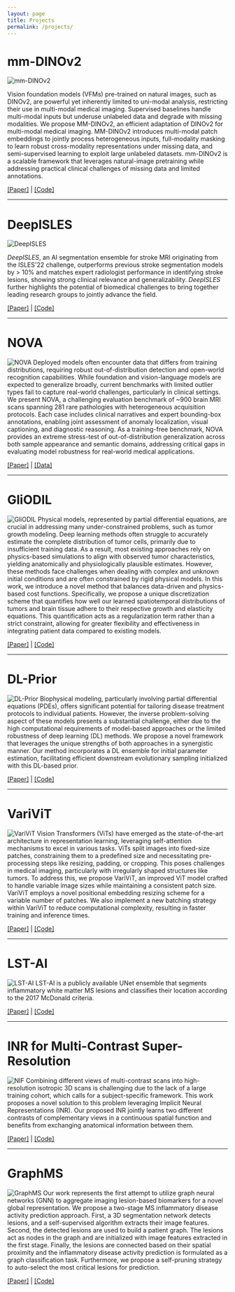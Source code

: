 ```yaml
---
layout: page
title: Projects
permalink: /projects/
---
```


# mm-DINOv2
![mm-DINOv2](/assets/mm-DINOv2.png)

Vision foundation models (VFMs) pre-trained on natural images, such as DINOv2, are powerful yet inherently limited to uni-modal analysis, restricting their use in multi-modal medical imaging. Supervised baselines handle multi-modal inputs but underuse unlabeled data and degrade with missing modalities. We propose MM-DINOv2, an efficient adaptation of DINOv2 for multi-modal medical imaging. MM-DINOv2 introduces multi-modal patch embeddings to jointly process heterogeneous inputs, full-modality masking to learn robust cross-modality representations under missing data, and semi-supervised learning to exploit large unlabeled datasets. mm-DINOv2 is a scalable framework that leverages natural-image pretraining while addressing practical clinical challenges of missing data and limited annotations.

[[Paper]](https://arxiv.org/abs/2509.06617) | [[Code]](https://github.com/daniel-scholz/mm-dinov2)

***

# DeepISLES
![DeepISLES](/assets/DeepISLES.png)

*DeepISLES*, an AI segmentation ensemble for stroke MRI originating from the ISLES'22 challenge, outperforms previous stroke segmentation models by > 10% and matches expert radiologist performance in identifying stroke lesions, showing strong clinical relevance and generalizability. *DeepISLES* further highlights the potential of biomedical challenges to bring together leading research groups to jointly advance the field.

[[Paper]](https://www.nature.com/articles/s41467-025-62373-x) | [[Code]](https://github.com/ezequieldlrosa/DeepIsles)

***

# NOVA
![NOVA](/assets/NOVA.png)
Deployed models often encounter data that differs from training distributions, requiring robust out-of-distribution detection and open-world recognition capabilities. While foundation and vision-language models are expected to generalize broadly, current benchmarks with limited outlier types fail to capture real-world challenges, particularly in clinical settings.
We present NOVA, a challenging evaluation benchmark of ~900 brain MRI scans spanning 281 rare pathologies with heterogeneous acquisition protocols. Each case includes clinical narratives and expert bounding-box annotations, enabling joint assessment of anomaly localization, visual captioning, and diagnostic reasoning. As a training-free benchmark, NOVA provides an extreme stress-test of out-of-distribution generalization across both sample appearance and semantic domains, addressing critical gaps in evaluating model robustness for real-world medical applications.

[[Paper]](https://arxiv.org/abs/2505.14064) | [[Data]](https://huggingface.co/datasets/Ano-2090/Nova)

***

# GliODIL
![GliODIL](/assets/GliODIL.png)
Physical models, represented by partial differential equations, are crucial in addressing many under-constrained problems, such as tumor growth modeling. Deep learning methods often struggle to accurately estimate the complete distribution of tumor cells, primarily due to insufficient training data. As a result, most existing approaches rely on physics-based simulations to align with observed tumor characteristics, yielding anatomically and physiologically plausible estimates. However, these methods face challenges when dealing with complex and unknown initial conditions and are often constrained by rigid physical models. In this work, we introduce a novel method that balances data-driven and physics-based cost functions. Specifically, we propose a unique discretization scheme that quantifies how well our learned spatiotemporal distributions of tumors and brain tissue adhere to their respective growth and elasticity equations. This quantification acts as a regularization term rather than a strict constraint, allowing for greater flexibility and effectiveness in integrating patient data compared to existing models.

[[Paper]](https://neurips.cc/virtual/2024/poster/94680) | [[Code]](https://github.com/m1balcerak/PhysRegTumor)

***

# DL-Prior
![DL-Prior](/assets/DL-Prior.png)
Biophysical modeling, particularly involving partial differential equations (PDEs), offers significant potential for tailoring disease treatment protocols to individual patients. However, the inverse problem-solving aspect of these models presents a substantial challenge, either due to the high computational requirements of model-based approaches or the limited robustness of deep learning (DL) methods. We propose a novel framework that leverages the unique strengths of both approaches in a synergistic manner. Our method incorporates a DL ensemble for initial parameter estimation, facilitating efficient downstream evolutionary sampling initialized with this DL-based prior.

[[Paper]](https://ieeexplore.ieee.org/document/10748406) | [[Code]](https://github.com/jonasw247/a-learnable-prior-improves-inverse-tumor-growth-modeling)

***

# VariViT
![VariViT](/assets/VariViT.png)
Vision Transformers (ViTs) have emerged as the state-of-the-art architecture in representation learning, leveraging self-attention mechanisms to excel in various tasks. ViTs split images into fixed-size patches, constraining them to a predefined size and necessitating pre-processing steps like resizing, padding, or cropping. This poses challenges in medical imaging, particularly with irregularly shaped structures like tumors. To address this, we propose VariViT, an improved ViT model crafted to handle variable image sizes while maintaining a consistent patch size. VariViT employs a novel positional embedding resizing scheme for a variable number of patches. We also implement a new batching strategy within VariViT to reduce computational complexity, resulting in faster training and inference times.

[[Paper]](https://openreview.net/forum?id=uoRbMNoZ7w) | [[Code]](https://github.com/Aswathi-Varma/varivit)

***

# LST-AI
![LST-AI](/assets/lst-ai.png)
LST-AI is a publicly available UNet ensemble that segments inflammatory white matter MS lesions and classifies their location according to the 2017 McDonald criteria.

[[Paper]](https://doi.org/10.1016/j.nicl.2024.103611) | [[Code]](https://github.com/CompImg/LST-AI)

***

# INR for Multi-Contrast Super-Resolution
![NIF](/assets/NIF.png)
Combining different views of multi-contrast scans into high-resolution isotropic 3D scans is challenging due to the lack of a large training cohort, which calls for a subject-specific framework. This work proposes a novel solution to this problem leveraging Implicit Neural Representations (INR). Our proposed INR jointly learns two different contrasts of complementary views in a continuous spatial function and benefits from exchanging anatomical information between them.

[[Paper]](https://link.springer.com/chapter/10.1007/978-3-031-43993-3_17) | [[Code]](https://github.com/jqmcginnis/multi_contrast_inr/)

***

# GraphMS
![GraphMS](/assets/GraphMS.png)
Our work represents the first attempt to utilize graph neural networks (GNN) to aggregate imaging lesion-based biomarkers for a novel global representation. We propose a two-stage MS inflammatory disease activity prediction approach. First, a 3D segmentation network detects lesions, and a self-supervised algorithm extracts their image features. Second, the detected lesions are used to build a patient graph. The lesions act as nodes in the graph and are initialized with image features extracted in the first stage. Finally, the lesions are connected based on their spatial proximity and the inflammatory disease activity prediction is formulated as a graph classification task. Furthermore, we propose a self-pruning strategy to auto-select the most critical lesions for prediction. 

[[Paper]](https://link.springer.com/chapter/10.1007/978-3-031-43993-3_22) | [[Code]](https://github.com/chinmay5/ms_ida)
